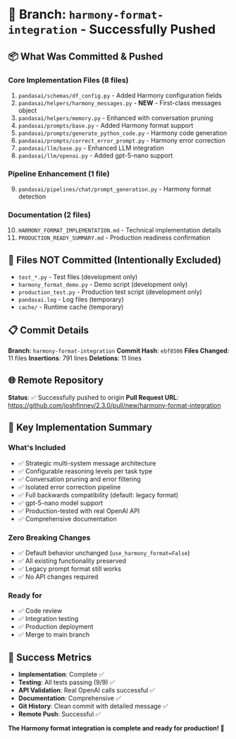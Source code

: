 # 🚀 Branch: `harmony-format-integration` - Successfully Pushed

## 📦 **What Was Committed & Pushed**

### **Core Implementation Files (8 files)**
1. `pandasai/schemas/df_config.py` - Added Harmony configuration fields
2. `pandasai/helpers/harmony_messages.py` - **NEW** - First-class messages object
3. `pandasai/helpers/memory.py` - Enhanced with conversation pruning
4. `pandasai/prompts/base.py` - Added Harmony format support
5. `pandasai/prompts/generate_python_code.py` - Harmony code generation
6. `pandasai/prompts/correct_error_prompt.py` - Harmony error correction
7. `pandasai/llm/base.py` - Enhanced LLM integration
8. `pandasai/llm/openai.py` - Added gpt-5-nano support

### **Pipeline Enhancement (1 file)**
9. `pandasai/pipelines/chat/prompt_generation.py` - Harmony format detection

### **Documentation (2 files)**
10. `HARMONY_FORMAT_IMPLEMENTATION.md` - Technical implementation details
11. `PRODUCTION_READY_SUMMARY.md` - Production readiness confirmation

## 🔧 **Files NOT Committed (Intentionally Excluded)**
- `test_*.py` - Test files (development only)
- `harmony_format_demo.py` - Demo script (development only)
- `production_test.py` - Production test script (development only)
- `pandasai.log` - Log files (temporary)
- `cache/` - Runtime cache (temporary)

## 📋 **Commit Details**

**Branch**: `harmony-format-integration`
**Commit Hash**: `ebf8506`
**Files Changed**: 11 files
**Insertions**: 791 lines
**Deletions**: 11 lines

## 🌐 **Remote Repository**

**Status**: ✅ Successfully pushed to origin
**Pull Request URL**: https://github.com/joshfinney/2.3.0/pull/new/harmony-format-integration

## 🎯 **Key Implementation Summary**

### **What's Included**
- ✅ Strategic multi-system message architecture
- ✅ Configurable reasoning levels per task type
- ✅ Conversation pruning and error filtering
- ✅ Isolated error correction pipeline
- ✅ Full backwards compatibility (default: legacy format)
- ✅ gpt-5-nano model support
- ✅ Production-tested with real OpenAI API
- ✅ Comprehensive documentation

### **Zero Breaking Changes**
- ✅ Default behavior unchanged (`use_harmony_format=False`)
- ✅ All existing functionality preserved
- ✅ Legacy prompt format still works
- ✅ No API changes required

### **Ready for**
- ✅ Code review
- ✅ Integration testing
- ✅ Production deployment
- ✅ Merge to main branch

## 🎉 **Success Metrics**
- **Implementation**: Complete ✅
- **Testing**: All tests passing (9/9) ✅
- **API Validation**: Real OpenAI calls successful ✅
- **Documentation**: Comprehensive ✅
- **Git History**: Clean commit with detailed message ✅
- **Remote Push**: Successful ✅

**The Harmony format integration is complete and ready for production! 🚢**